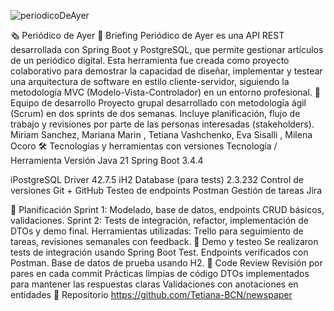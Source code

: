 ![periodicoDeAyer](https://github.com/user-attachments/assets/a7082ff6-33ae-4c43-8eee-462a61ec7fc6)

🗞️ Periódico de Ayer
📖 Briefing
Periódico de Ayer es una API REST desarrollada con Spring Boot y PostgreSQL, que permite gestionar artículos de un periódico digital. Esta herramienta fue creada como proyecto colaborativo para demostrar la capacidad de diseñar, implementar y testear una arquitectura de software en estilo cliente-servidor, siguiendo la metodología MVC (Modelo-Vista-Controlador) en un entorno profesional.
👥 Equipo de desarrollo
Proyecto grupal desarrollado con metodología ágil (Scrum) en dos sprints de dos semanas. Incluye planificación, flujo de trabajo y revisiones por parte de las personas interesadas (stakeholders). 
Miriam Sanchez, Mariana Marin , Tetiana Vashchenko, Eva Sisalli , Milena Ocoro
🛠 Tecnologías y herramientas con versiones
Tecnología / Herramienta
Versión
Java
21
Spring Boot
3.4.4


iPostgreSQL Driver
42.7.5
iH2 Database (para tests)
2.3.232
Control de versiones
Git + GitHub
Testeo de endpoints
Postman
Gestión de tareas
 Jira

📅 Planificación
Sprint 1: Modelado, base de datos, endpoints CRUD básicos, validaciones.
Sprint 2: Tests de integración, refactor, implementación de DTOs y demo final.
Herramientas utilizadas: Trello para seguimiento de tareas, revisiones semanales con feedback.
🧪 Demo y testeo
Se realizaron tests de integración usando Spring Boot Test.
Endpoints verificados con Postman.
Base de datos de prueba usando H2.
🧼 Code Review
Revisión por pares en cada commit
Prácticas limpias de código
DTOs implementados para mantener las respuestas claras
Validaciones con anotaciones en entidades
📎 Repositorio
https://github.com/Tetiana-BCN/newspaper

